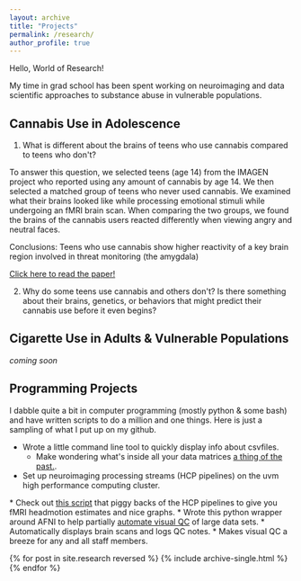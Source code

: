 ```yaml
---
layout: archive
title: "Projects"
permalink: /research/
author_profile: true
---
```

Hello, World of Research!

My time in grad school has been spent working on neuroimaging and data scientific approaches to substance abuse in vulnerable populations.

## Cannabis Use in Adolescence
1. What is different about the brains of teens who use cannabis compared to teens who don't?

To answer this question, we selected teens (age 14) from the IMAGEN project who reported using any amount of cannabis by age 14. We then 
selected a matched group of teens who never used cannabis. We examined what their brains looked like while processing emotional stimuli 
while undergoing an fMRI brain scan. When comparing the two groups, we found the brains of the cannabis users 
reacted differently when viewing angry and neutral faces.

Conclusions: Teens who use cannabis show higher reactivity of a key brain region involved in threat monitoring (the amygdala)

[Click here to read the paper!](https://philipspechler.github.io/publication/Publication1_Spechler_DCN_2015)

2. Why do some teens use cannabis and others don't? Is there something about their brains, genetics, or behaviors that might predict their 
cannabis use before it even begins?


## Cigarette Use in Adults & Vulnerable Populations
*coming soon*

## Programming Projects
I dabble quite a bit in computer programming (mostly python & some bash) and have written scripts to do a million and one things. Here is 
just a sampling of what I put up on my github.  
* Wrote a little command line tool to quickly display info about csvfiles.
  * Make wondering what's inside all your data matrices <a href="https://github.com/PhilipSpechler/csvnome">a thing of the past.</a>.
* Set up neuroimaging processing streams (HCP pipelines) on the <a hrefs=https://www.uvm.edu/vacc>uvm high performance computing cluster.
</a>  
* Check out <a href="https://github.com/PhilipSpechler/fMRI-HeadMotion-Checker">this script</a> that piggy backs of the HCP pipelines to 
  give you fMRI headmotion estimates and nice graphs.  
  * Wrote this python wrapper around AFNI to help partially <a href="https://github.com/PhilipSpechler/Visual_QC_for_MRI_Datasets">automate 
 visual QC</a> of large data sets.
  * Automatically displays brain scans and logs QC notes.
  * Makes visual QC a breeze for any and all staff members. 


{% for post in site.research reversed %}
  {% include archive-single.html %}
{% endfor %}
